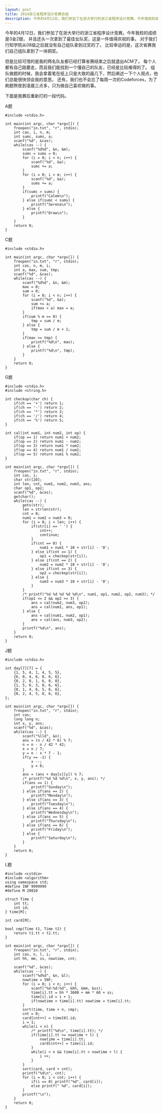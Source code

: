 ```yaml
---
layout: post
title: 2014浙江省程序设计竞赛总结
description: 今年的4月12日，我们参加了在浙大举行的浙江省程序设计竞赛。今年我校的成绩是3金2银，并且还头一次拿到了最佳女队奖，这是一件值得庆祝的事。对于我们行知学院从08级之后就没有自己组队拿到过奖的了。比较幸运的是，这次省赛我们自己组队拿到了一块铜奖。
---
```


今年的4月12日，我们参加了在浙大举行的浙江省程序设计竞赛。今年我校的成绩是3金2银，
并且还头一次拿到了最佳女队奖，这是一件值得庆祝的事。
对于我们行知学院从08级之后就没有自己组队拿到过奖的了。
比较幸运的是，这次省赛我们自己组队拿到了一块铜奖。

但是比较可惜的是我的两名队友都已经打算省赛结束之后就退出ACM了。
每个人都有自己路要走，而且我们能找到一个懂自己的队友，已经是比较难得的了。
组队做题的时候，我会拿着笔在纸上只是大致的画几下，然后阐述一下个人观点，他们总能很快领会我的意思。
还有，我们也不会忘了每周一次的Codeforces，为了刷题熬夜到凌晨三点多，只为做自己喜欢做的事。

下面是我赛后重新打的一段代码。

A题

	#include <stdio.h>

	int main(int argc, char *argv[]) {
		freopen("in.txt", "r", stdin);
		int cas, i, n, m;
		int sumc, sums, a;
		scanf("%d", &cas); 
		while(cas --) {
			scanf("%d%d", &n, &m);
			sumc = sums = 0;
			for (i = 0; i < n; i++) {
				scanf("%d", &a);
				sumc += a;
			}
			for (i = 0; i < m; i++) {
				scanf("%d", &a);
				sums += a;
			}
			if(sumc > sums) {
				printf("Calem\n");
			} else if(sumc < sums) {
				printf("Serena\n");
			} else {
				printf("Draw\n");
			}
		}
		return 0;
	}

C题

	#include <stdio.h>

	int main(int argc, char *argv[]) {
		freopen("in.txt", "r", stdin);
		int cas, n, m, i;
		int a, max, sum, tmp;
		scanf("%d", &cas); 
		while(cas --) {
			scanf("%d%d", &n, &m);
			max = 0;
			sum = 0;
			for (i = 0; i < n; i++) {
				scanf("%d", &a);
				sum += a;
				if(max < a) max = a;
			}
			if(sum % m == 0) {
				tmp = sum / m;
			} else {
				tmp = sum / m + 1;
			}
			if(max >= tmp) {
				printf("%d\n", max);
			} else {
				printf("%d\n", tmp);
			}
		}
		return 0;
	}

G题

	#include <stdio.h>
	#include <string.h>

	int checkop(char ch) {
		if(ch == '+') return 1;
		if(ch == '-') return 2;
		if(ch == '*') return 3;
		if(ch == '/') return 4;
		if(ch == '%') return 5;
	}

	int cal(int num1, int num2, int op) {
		if(op == 1) return num1 + num2;
		if(op == 2) return num1 - num2;
		if(op == 3) return num1 * num2;
		if(op == 4) return num1 / num2;
		if(op == 5) return num1 % num2;
	}

	int main(int argc, char *argv[]) {
		freopen("in.txt", "r", stdin);
		int cas, i;
		char str[20];
		int len, cnt, num1, num2, num3, ans;
		char op1, op2;
		scanf("%d", &cas);
		getchar();
		while(cas --) {
			gets(str);
			len = strlen(str);
			cnt = 0;
			num1 = num2 = num3 = 0;
			for (i = 0; i < len; i++) {
				if(str[i] == ' ') {
					cnt++;
					continue;
				}
				if(cnt == 0) {
					num1 = num1 * 10 + str[i] - '0';
				} else if(cnt == 1) {
					op1 = checkop(str[i]);
				} else if(cnt == 2) {
					num2 = num2 * 10 + str[i] - '0';
				} else if(cnt == 3) {
					op2 = checkop(str[i]);
				} else {
					num3 = num3 * 10 + str[i] - '0';
				}
			}
			/* printf("%d %d %d %d %d\n", num1, op1, num2, op2, num3); */
			if(op1 <= 2 && op2 >= 3) {
				ans = cal(num2, num3, op2);
				ans = cal(num1, ans, op1);
			} else {
				ans = cal(num1, num2, op1);
				ans = cal(ans, num3, op2);
			}
			printf("%d\n", ans);
		}
		return 0;
	}

J题

	#include <stdio.h>

	int day[7][7] = {
		{1, 5, 4, 1, 4, 5, 5},
		{6, 0, 4, 6, 0, 6, 6},
		{0, 2, 0, 1, 6, 0, 0},
		{1, 5, 6, 3, 0, 6, 6},
		{0, 1, 4, 6, 5, 6, 6},
		{0, 2, 4, 5, 0, 6, 6},
	};

	int main(int argc, char *argv[]) {
		freopen("in.txt", "r", stdin);
		int cas;
		long long n;
		int x, y, ans;
		scanf("%d", &cas);
		while(cas --) {
			scanf("%lld", &n);
			ans = (n / 42 * 6) % 7;
			n = n - n / 42 * 42;
			x = n / 7;
			y = n - x * 7 - 1;
			if(y == -1) {
				x --;
				y = 6;
			}
			ans = (ans + day[x][y]) % 7;
			/* printf("%d %d %d\n", x, y, ans); */
			if(ans == 1) {
				printf("Sunday\n");
			} else if(ans == 2) {
				printf("Monday\n");
			} else if(ans == 3) {
				printf("Tuesday\n");
			} else if(ans == 4) {
				printf("Wednesday\n");
			} else if(ans == 5) {
				printf("Thursday\n");
			} else if(ans == 6) {
				printf("Friday\n");
			} else {
				printf("Saturday\n");
			}
		}
		return 0;
	}

L题

	#include <cstdio>
	#include <algorithm>
	using namespace std;
	#define INF 9999999
	#define M 20010

	struct Time {
		int tt;
		int id;
	} time[M];

	int card[M];

	bool cmp(Time t1, Time t2) {
		return t1.tt < t2.tt;
	}

	int main(int argc, char *argv[]) {
		freopen("in.txt", "r", stdin);
		int cas, n, l, i;
		int hh, mm, ss, nowtime, cnt;

		scanf("%d", &cas);
		while(cas --) {
			scanf("%d%d", &n, &l);
			nowtime = INF;
			for (i = 0; i < n; i++) {
				scanf("%d:%d:%d", &hh, &mm, &ss);
				time[i].tt = hh * 3600 + mm * 60 + ss;
				time[i].id = i + 1;
				if(nowtime > time[i].tt) nowtime = time[i].tt;
			}
			sort(time, time + n, cmp);
			cnt = 0;
			card[cnt++] = time[0].id;
			i = 1;
			while(i < n) {
				/* printf("%d\n", time[i].tt); */
				if(time[i].tt >= nowtime + l) {
					nowtime = time[i].tt;
					card[cnt++] = time[i].id;
				}
				while(i < n && time[i].tt < nowtime + l) {
					i ++;
				}
			}
			sort(card, card + cnt);
			printf("%d\n", cnt);
			for (i = 0; i < cnt; i++) {
				if(i == 0) printf("%d", card[i]);
				else printf(" %d", card[i]);
			}
			printf("\n");
		}
		return 0;
	}
